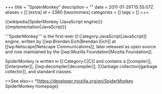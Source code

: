 +++
title = "SpiderMonkey"
description = ""
date = 2011-01-29T15:55:07Z
aliases = []
[extra]
id = 2380
[taxonomies]
categories = []
tags = []
+++

{{wikipedia|SpiderMonkey (JavaScript engine)}}
{{implementation|JavaScript}}

'''SpiderMonkey''' is the first-ever [[:Category:JavaScript|JavaScript]] engine, written by [[wp:Brendan Eich|Brendan Eich]] at [[wp:Netscape|Netscape Communications]], later released as open source and now maintained by the [[wp:Mozilla Foundation|Mozilla Foundation]].

SpiderMonkey is written in [[:Category:C|C]] and contains a [[compiler]], [[interpreter]], [[wp:decompiler|decompiler]], [[Garbage collection|garbage collector]], and standard classes.

==See also==
*[https://developer.mozilla.org/en/SpiderMonkey SpiderMonkey homepage]
